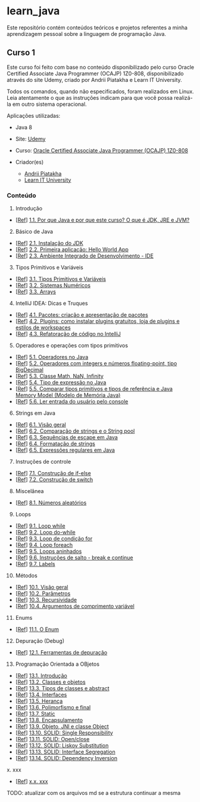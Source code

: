 # learn_java
Este repositório contém conteúdos teóricos e projetos referentes a minha aprendizagem pessoal sobre a linguagem de programação Java.

## Curso 1

Este curso foi feito com base no conteúdo disponibilizado pelo curso Oracle Certified Associate Java Programmer (OCAJP) 1Z0-808, disponibilizado através do site Udemy, criado por Andrii Piatakha e Learn IT University.

Todos os comandos, quando não especificados, foram realizados em Linux. Leia atentamente o que as instruções indicam para que você possa realizá-la em outro sistema operacional.

Aplicações utilizadas:
- Java 8

- Site: [Udemy](https://www.udemy.com/)
- Curso: [Oracle Certified Associate Java Programmer (OCAJP) 1Z0-808](https://www.udemy.com/course/oracle-certification-1z0-808-and-1z0-811-learnit/)
- Criador(es)
  - [Andrii Piatakha](https://www.udemy.com/user/andrii-piatakha/)
  - [Learn IT University](https://www.udemy.com/user/learn-it-university/)

### Conteúdo

1. Introdução
- \[[Ref](https://www.udemy.com/course/oracle-certification-1z0-808-and-1z0-811-learnit/learn/lecture/27793500)\] [1.1. Por que Java e por que este curso? O que é JDK, JRE e JVM?](xxx.md)

2. Básico de Java
- \[[Ref](https://www.udemy.com/course/oracle-certification-1z0-808-and-1z0-811-learnit/learn/lecture/27793508)\] [2.1. Instalação do JDK](xxx.md)
- \[[Ref](https://www.udemy.com/course/oracle-certification-1z0-808-and-1z0-811-learnit/learn/lecture/27793512)\] [2.2. Primeira aplicação: Hello World App](xxx.md)
- \[[Ref](https://www.udemy.com/course/oracle-certification-1z0-808-and-1z0-811-learnit/learn/lecture/27793526)\] [2.3. Ambiente Integrado de Desenvolvimento - IDE](xxx.md)

3. Tipos Primitivos e Variáveis
- \[[Ref](https://www.udemy.com/course/oracle-certification-1z0-808-and-1z0-811-learnit/learn/lecture/27793536)\] [3.1. Tipos Primitivos e Variáveis](xxx.md)
- \[[Ref](https://www.udemy.com/course/oracle-certification-1z0-808-and-1z0-811-learnit/learn/lecture/27793538)\] [3.2. Sistemas Numéricos](xxx.md)
- \[[Ref](https://www.udemy.com/course/oracle-certification-1z0-808-and-1z0-811-learnit/learn/lecture/27793544)\] [3.3. Arrays](xxx.md)

4. IntelliJ IDEA: Dicas e Truques
- \[[Ref](https://www.udemy.com/course/oracle-certification-1z0-808-and-1z0-811-learnit/learn/lecture/30316678)\] [4.1. Pacotes: criação e apresentação de pacotes](xxx.md)
- \[[Ref](https://www.udemy.com/course/oracle-certification-1z0-808-and-1z0-811-learnit/learn/lecture/30316700)\] [4.2. Plugins: como instalar plugins gratuitos, loja de plugins e estilos de workspaces](xxx.md)
- \[[Ref](https://www.udemy.com/course/oracle-certification-1z0-808-and-1z0-811-learnit/learn/lecture/30316716)\] [4.3. Refatoração de código no IntelliJ](xxx.md)

5. Operadores e operações com tipos primitivos
- \[[Ref](https://www.udemy.com/course/oracle-certification-1z0-808-and-1z0-811-learnit/learn/lecture/27793556)\] [5.1. Operadores no Java](xxx.md)
- \[[Ref](https://www.udemy.com/course/oracle-certification-1z0-808-and-1z0-811-learnit/learn/lecture/27793566)\] [5.2. Operadores com integers e números floating-point, tipo BigDecimal](xxx.md)
- \[[Ref](https://www.udemy.com/course/oracle-certification-1z0-808-and-1z0-811-learnit/learn/lecture/27793590)\] [5.3. Classe Math, NaN, Infinity](xxx.md)
- \[[Ref](https://www.udemy.com/course/oracle-certification-1z0-808-and-1z0-811-learnit/learn/lecture/27793594)\] [5.4. Tipo de expressão no Java](xxx.md)
- \[[Ref](https://www.udemy.com/course/oracle-certification-1z0-808-and-1z0-811-learnit/learn/lecture/27793598)\] [5.5. Comparar tipos primitivos e tipos de referência e Java Memory Model (Modelo de Memória Java)](xxx.md)
- \[[Ref](https://www.udemy.com/course/oracle-certification-1z0-808-and-1z0-811-learnit/learn/lecture/27793606)\] [5.6. Ler entrada do usuário pelo console](xxx.md)

6. Strings em Java
- \[[Ref](https://www.udemy.com/course/oracle-certification-1z0-808-and-1z0-811-learnit/learn/lecture/27793892)\] [6.1. Visão geral](xxx.md)
- \[[Ref](https://www.udemy.com/course/oracle-certification-1z0-808-and-1z0-811-learnit/learn/lecture/27793896)\] [6.2. Comparação de strings e o String pool](xxx.md)
- \[[Ref](https://www.udemy.com/course/oracle-certification-1z0-808-and-1z0-811-learnit/learn/lecture/27793900)\] [6.3. Sequências de escape em Java](xxx.md)
- \[[Ref](https://www.udemy.com/course/oracle-certification-1z0-808-and-1z0-811-learnit/learn/lecture/27793904)\] [6.4. Formatação de strings](xxx.md)
- \[[Ref](https://www.udemy.com/course/oracle-certification-1z0-808-and-1z0-811-learnit/learn/lecture/27793914)\] [6.5. Expressões regulares em Java](xxx.md)

7. Instruções de controle
  - \[[Ref](https://www.udemy.com/course/oracle-certification-1z0-808-and-1z0-811-learnit/learn/lecture/27793946)\] [7.1. Construção de if-else](xxx.md)
  - \[[Ref](https://www.udemy.com/course/oracle-certification-1z0-808-and-1z0-811-learnit/learn/lecture/27793996)\] [7.2. Construção de switch](xxx.md)

8. Miscelânea
  - \[[Ref](https://www.udemy.com/course/oracle-certification-1z0-808-and-1z0-811-learnit/learn/lecture/27794012)\] [8.1. Números aleatórios](xxx.md)

9. Loops
  - \[[Ref](https://www.udemy.com/course/oracle-certification-1z0-808-and-1z0-811-learnit/learn/lecture/27794014)\] [9.1. Loop while](xxx.md)
  - \[[Ref](https://www.udemy.com/course/oracle-certification-1z0-808-and-1z0-811-learnit/learn/lecture/27794016)\] [9.2. Loop do-while](xxx.md)
  - \[[Ref](https://www.udemy.com/course/oracle-certification-1z0-808-and-1z0-811-learnit/learn/lecture/27794020)\] [9.3. Loop de condição for](xxx.md)
  - \[[Ref](https://www.udemy.com/course/oracle-certification-1z0-808-and-1z0-811-learnit/learn/lecture/27794024)\] [9.4. Loop foreach](xxx.md)
  - \[[Ref](https://www.udemy.com/course/oracle-certification-1z0-808-and-1z0-811-learnit/learn/lecture/27794026)\] [9.5. Loops aninhados](xxx.md)
  - \[[Ref](https://www.udemy.com/course/oracle-certification-1z0-808-and-1z0-811-learnit/learn/lecture/27794036)\] [9.6. Instruções de salto - break e continue](xxx.md)
  - \[[Ref](https://www.udemy.com/course/oracle-certification-1z0-808-and-1z0-811-learnit/learn/lecture/27794260)\] [9.7. Labels](xxx.md)

10. Métodos
  - \[[Ref](https://www.udemy.com/course/oracle-certification-1z0-808-and-1z0-811-learnit/learn/lecture/27794318)\] [10.1. Visão geral](xxx.md)
  - \[[Ref](https://www.udemy.com/course/oracle-certification-1z0-808-and-1z0-811-learnit/learn/lecture/27794324)\] [10.2. Parâmetros](xxx.md)
  - \[[Ref](https://www.udemy.com/course/oracle-certification-1z0-808-and-1z0-811-learnit/learn/lecture/27794330)\] [10.3. Recursividade](xxx.md)
  - \[[Ref](https://www.udemy.com/course/oracle-certification-1z0-808-and-1z0-811-learnit/learn/lecture/27794336)\] [10.4. Argumentos de comprimento variável](xxx.md)

11. Enums
  - \[[Ref](https://www.udemy.com/course/oracle-certification-1z0-808-and-1z0-811-learnit/learn/lecture/27794554)\] [11.1. O Enum](xxx.md)

12. Depuração (Debug)
  - \[[Ref](https://www.udemy.com/course/oracle-certification-1z0-808-and-1z0-811-learnit/learn/lecture/27797316?start=0)\] [12.1. Ferramentas de depuração](xxx.md)

13. Programação Orientada a OBjetos
  - \[[Ref](https://www.udemy.com/course/oracle-certification-1z0-808-and-1z0-811-learnit/learn/lecture/27794606)\] [13.1. Introdução](xxx.md)
  - \[[Ref](https://www.udemy.com/course/oracle-certification-1z0-808-and-1z0-811-learnit/learn/lecture/27794616)\] [13.2. Classes e objetos](xxx.md)
  - \[[Ref](https://www.udemy.com/course/oracle-certification-1z0-808-and-1z0-811-learnit/learn/lecture/27794626)\] [13.3. Tipos de classes e abstract](xxx.md)
  - \[[Ref](https://www.udemy.com/course/oracle-certification-1z0-808-and-1z0-811-learnit/learn/lecture/27794632)\] [13.4. Interfaces](xxx.md)
  - \[[Ref](https://www.udemy.com/course/oracle-certification-1z0-808-and-1z0-811-learnit/learn/lecture/27794644)\] [13.5. Herança](xxx.md)
  - \[[Ref](https://www.udemy.com/course/oracle-certification-1z0-808-and-1z0-811-learnit/learn/lecture/27794680)\] [13.6. Polimorfismo e final](xxx.md)
  - \[[Ref](https://www.udemy.com/course/oracle-certification-1z0-808-and-1z0-811-learnit/learn/lecture/27794686)\] [13.7. Static](xxx.md)
  - \[[Ref](https://www.udemy.com/course/oracle-certification-1z0-808-and-1z0-811-learnit/learn/lecture/27794688)\] [13.8. Encapsulamento](xxx.md)
  - \[[Ref](https://www.udemy.com/course/oracle-certification-1z0-808-and-1z0-811-learnit/learn/lecture/27794698)\] [13.9. Objeto, JNI e classe Object](xxx.md)
  - \[[Ref](https://www.udemy.com/course/oracle-certification-1z0-808-and-1z0-811-learnit/learn/lecture/27794706)\] [13.10. SOLID: Single Responsibility](xxx.md)
  - \[[Ref](https://www.udemy.com/course/oracle-certification-1z0-808-and-1z0-811-learnit/learn/lecture/27794718)\] [13.11. SOLID: Open/close](xxx.md)
  - \[[Ref](https://www.udemy.com/course/oracle-certification-1z0-808-and-1z0-811-learnit/learn/lecture/27794728)\] [13.12. SOLID: Liskov Substitution](xxx.md)
  - \[[Ref](https://www.udemy.com/course/oracle-certification-1z0-808-and-1z0-811-learnit/learn/lecture/27794732)\] [13.13. SOLID: Interface Segregation](xxx.md)
  - \[[Ref](https://www.udemy.com/course/oracle-certification-1z0-808-and-1z0-811-learnit/learn/lecture/27794740)\] [13.14. SOLID: Dependency Inversion](xxx.md)

x. xxx
  - \[[Ref](xxx)\] [x.x. xxx](xxx.md)


TODO: atualizar com os arquivos md se a estrutura continuar a mesma